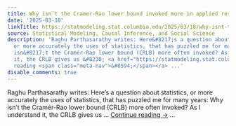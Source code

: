```yaml
---
title: Why isn’t the Cramer-Rao lower bound invoked more in applied research?
date: '2025-03-18'
linkTitle: https://statmodeling.stat.columbia.edu/2025/03/18/why-isnt-the-cramer-rao-lower-bound-invoked-more-in-applied-research/
source: Statistical Modeling, Causal Inference, and Social Science
description: 'Raghu Parthasarathy writes: Here&#8217;s a question about statistics,
  or more accurately the uses of statistics, that has puzzled me for many years: Why
  isn&#8217;t the Cramér-Rao lower bound (CRLB) more often invoked? As I understand
  it, the CRLB gives us &#8230; <a href="https://statmodeling.stat.columbia.edu/2025/03/18/why-isnt-the-cramer-rao-lower-bound-invoked-more-in-applied-research/">Continue
  reading <span class="meta-nav">&#8594;</span></a> ...'
disable_comments: true
---
```

Raghu Parthasarathy writes: Here&#8217;s a question about statistics, or more accurately the uses of statistics, that has puzzled me for many years: Why isn&#8217;t the Cramér-Rao lower bound (CRLB) more often invoked? As I understand it, the CRLB gives us &#8230; <a href="https://statmodeling.stat.columbia.edu/2025/03/18/why-isnt-the-cramer-rao-lower-bound-invoked-more-in-applied-research/">Continue reading <span class="meta-nav">&#8594;</span></a> ...